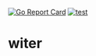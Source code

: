 [![Go Report Card](https://goreportcard.com/badge/github.com/hirokisan/witer)](https://goreportcard.com/report/github.com/hirokisan/witer)
[![test](https://github.com/hirokisan/witer/actions/workflows/test.yml/badge.svg)](https://github.com/hirokisan/witer/actions/workflows/test.yml)

# witer
